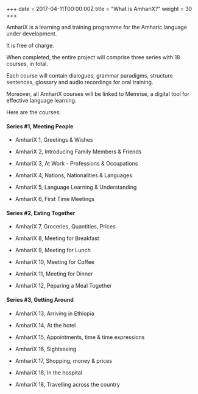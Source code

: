 +++
date = 2017-04-11T00:00:00Z
title = "What is AmhariX?"
weight = 30
+++

AmhariX is a learning and training programme for the Amharic language under development.

It is free of charge.

When completed, the entire project will comprise three series with 18 courses, in total.

Each course will contain dialogues, grammar paradigms, structure sentences, glossary and audio recordings for oral training.

Moreover, all AmhariX courses will be linked to Memrise, a digital tool for effective language learning.

Here are the courses:

#### Series #1, Meeting People

- AmhariX 1, Greetings & Wishes

- AmhariX 2, Introducing Family Members & Friends
- AmhariX 3, At Work - Professions & Occupations
- AmhariX 4, Nations, Nationalities & Languages
- AmhariX 5, Language Learning & Understanding
- AmhariX 6, First Time Meetings

#### Series #2, Eating Together

- AmhariX 7, Groceries, Quantities, Prices

- AmhariX 8, Meeting for Breakfast
- AmhariX 9, Meeting for Lunch
- AmhariX 10, Meeting for Coffee
- AmhariX 11, Meeting for Dinner
- AmhariX 12, Peparing a Meal Together

#### Series #3, Getting Around

- AmhariX 13, Arriving in Ethiopia
- AmhariX 14, At the hotel

- AmhariX 15, Appointments, time & time expressions
- AmhariX 16, Sightseeing
- AmhariX 17, Shopping, money & prices
- AmhariX 18, In the hospital
- AmhariX 18, Travelling across the country

